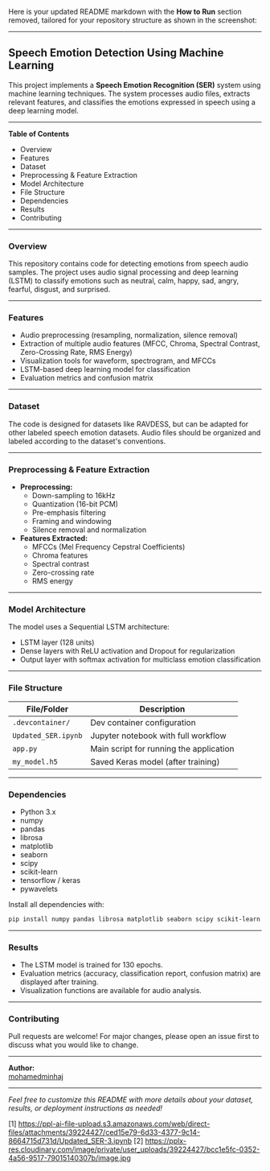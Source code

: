 Here is your updated README markdown with the **How to Run** section removed, tailored for your repository structure as shown in the screenshot:

---

## Speech Emotion Detection Using Machine Learning

This project implements a **Speech Emotion Recognition (SER)** system using machine learning techniques. The system processes audio files, extracts relevant features, and classifies the emotions expressed in speech using a deep learning model.

---

**Table of Contents**
- Overview
- Features
- Dataset
- Preprocessing & Feature Extraction
- Model Architecture
- File Structure
- Dependencies
- Results
- Contributing

---

### **Overview**
This repository contains code for detecting emotions from speech audio samples. The project uses audio signal processing and deep learning (LSTM) to classify emotions such as neutral, calm, happy, sad, angry, fearful, disgust, and surprised.

---

### **Features**
- Audio preprocessing (resampling, normalization, silence removal)
- Extraction of multiple audio features (MFCC, Chroma, Spectral Contrast, Zero-Crossing Rate, RMS Energy)
- Visualization tools for waveform, spectrogram, and MFCCs
- LSTM-based deep learning model for classification
- Evaluation metrics and confusion matrix

---

### **Dataset**
The code is designed for datasets like RAVDESS, but can be adapted for other labeled speech emotion datasets. Audio files should be organized and labeled according to the dataset's conventions.

---

### **Preprocessing & Feature Extraction**
- **Preprocessing:**  
  - Down-sampling to 16kHz
  - Quantization (16-bit PCM)
  - Pre-emphasis filtering
  - Framing and windowing
  - Silence removal and normalization
- **Features Extracted:**  
  - MFCCs (Mel Frequency Cepstral Coefficients)
  - Chroma features
  - Spectral contrast
  - Zero-crossing rate
  - RMS energy

---

### **Model Architecture**
The model uses a Sequential LSTM architecture:
- LSTM layer (128 units)
- Dense layers with ReLU activation and Dropout for regularization
- Output layer with softmax activation for multiclass emotion classification

---

### **File Structure**
| File/Folder            | Description                                      |
|------------------------|--------------------------------------------------|
| `.devcontainer/`       | Dev container configuration                      |
| `Updated_SER.ipynb`    | Jupyter notebook with full workflow              |
| `app.py`               | Main script for running the application          |
| `my_model.h5`          | Saved Keras model (after training)               |

---

### **Dependencies**
- Python 3.x
- numpy
- pandas
- librosa
- matplotlib
- seaborn
- scipy
- scikit-learn
- tensorflow / keras
- pywavelets

Install all dependencies with:
```bash
pip install numpy pandas librosa matplotlib seaborn scipy scikit-learn tensorflow pywavelets
```


---

### **Results**
- The LSTM model is trained for 130 epochs.
- Evaluation metrics (accuracy, classification report, confusion matrix) are displayed after training.
- Visualization functions are available for audio analysis.

---

### **Contributing**
Pull requests are welcome! For major changes, please open an issue first to discuss what you would like to change.

---

**Author:**  
[mohamedminhaj](https://github.com/mohamedminhaj)

---

*Feel free to customize this README with more details about your dataset, results, or deployment instructions as needed!*

[1] https://ppl-ai-file-upload.s3.amazonaws.com/web/direct-files/attachments/39224427/ced15e79-6d33-4377-9c14-8664715d731d/Updated_SER-3.ipynb
[2] https://pplx-res.cloudinary.com/image/private/user_uploads/39224427/bcc1e5fc-0352-4a56-9517-79015140307b/image.jpg
